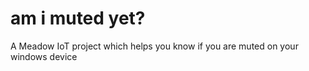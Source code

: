 # am i muted yet?
A Meadow IoT project which helps you know if you are muted on your windows device
